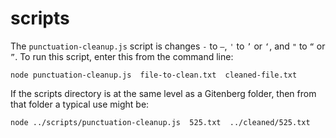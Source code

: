 # scripts

The `punctuation-cleanup.js` script is changes ` - ` to ` — `, `'` to `’` or `‘`, and `"` to `“` or `”`. To run this script, enter this from the command line:

```
node punctuation-cleanup.js  file-to-clean.txt  cleaned-file.txt
```
If the scripts directory is at the same level as a Gitenberg folder, then from that folder a typical use might be:

```
node ../scripts/punctuation-cleanup.js  525.txt  ../cleaned/525.txt
```
